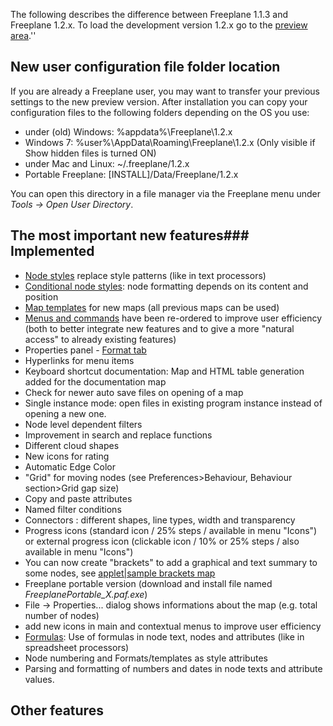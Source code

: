 
The following describes the difference between Freeplane 1.1.3 and Freeplane 1.2.x. To load the development version 1.2.x go to the [preview area](http://www.freeplane.org/preview/).''

## New user configuration file folder location
If you are already a Freeplane user, you may want to transfer your previous settings to the new preview version. After installation you can copy your configuration files to the following folders depending on the OS you use:
* under (old) Windows: %appdata%\Freeplane\1.2.x 
* Windows 7: %user%\AppData\Roaming\Freeplane\1.2.x (Only visible if Show hidden files is turned ON)
* under Mac and Linux: ~/.freeplane/1.2.x 
* Portable Freeplane: [INSTALL]/Data/Freeplane/1.2.x

You can open this directory in a file manager via the Freeplane menu under *Tools -> Open User Directory*.

## The most important new features### Implemented
* [Node styles](Node_styles.md) replace style patterns (like in text processors)
* [Conditional node styles](Conditional_node_styles.md): node formatting depends on its content and position
* [Map templates](Map_templates.md) for new maps (all previous maps can be used)
* [Menus and commands](Menus_and_commands.md) have been re-ordered to improve user efficiency (both to better integrate new features and to give a more "natural access" to already existing features)
* Properties panel - [Format tab](Node_styles.md)
* Hyperlinks for menu items
* Keyboard shortcut documentation: Map and HTML table generation added for the documentation map
* Check for newer auto save files on opening of a map
* Single instance mode: open files in existing program instance instead of opening a new one.
* Node level dependent filters
* Improvement in search and replace functions
* Different cloud shapes
* New icons for rating
* Automatic Edge Color 
* "Grid" for moving nodes (see Preferences>Behaviour, Behaviour section>Grid gap size)
* Copy and paste attributes
* Named filter conditions
* Connectors : different shapes, line types, width and transparency
* Progress icons (standard icon / 25% steps / available in menu "Icons") or external progress icon (clickable icon / 10% or 25% steps / also available in menu "Icons")
* You can now create "brackets" to add a graphical and text summary to some nodes, see <mm>[applet|sample brackets map](:Example-SummaryNodes.mm.md) </mm>
* Freeplane portable version (download and install file named *FreeplanePortable_X.paf.exe*)
* File -> Properties... dialog shows informations about the map (e.g. total number of nodes)
* add new icons in main and contextual menus to improve user efficiency
* [Formulas](Formulas.md): Use of formulas in node text, nodes and attributes (like in spreadsheet processors)
* Node numbering and Formats/templates as style attributes
* Parsing and formatting of numbers and dates in node texts and attribute values.
<noinclude>

## Other features
<!-- ({Category:Change log})({Features 1.2.x}) -->
